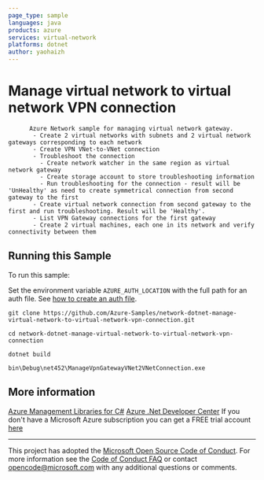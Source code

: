 ```yaml
---
page_type: sample
languages: java
products: azure
services: virtual-network
platforms: dotnet
author: yaohaizh
---
```


# Manage virtual network to virtual network VPN connection #

          Azure Network sample for managing virtual network gateway.
           - Create 2 virtual networks with subnets and 2 virtual network gateways corresponding to each network
           - Create VPN VNet-to-VNet connection
           - Troubleshoot the connection
             - Create network watcher in the same region as virtual network gateway
             - Create storage account to store troubleshooting information
             - Run troubleshooting for the connection - result will be 'UnHealthy' as need to create symmetrical connection from second gateway to the first
           - Create virtual network connection from second gateway to the first and run troubleshooting. Result will be 'Healthy'.
           - List VPN Gateway connections for the first gateway
           - Create 2 virtual machines, each one in its network and verify connectivity between them


## Running this Sample ##

To run this sample:

Set the environment variable `AZURE_AUTH_LOCATION` with the full path for an auth file. See [how to create an auth file](https://github.com/Azure/azure-libraries-for-net/blob/master/AUTH.md).

    git clone https://github.com/Azure-Samples/network-dotnet-manage-virtual-network-to-virtual-network-vpn-connection.git

    cd network-dotnet-manage-virtual-network-to-virtual-network-vpn-connection
  
    dotnet build
    
    bin\Debug\net452\ManageVpnGatewayVNet2VNetConnection.exe

## More information ##

[Azure Management Libraries for C#](https://github.com/Azure/azure-sdk-for-net/tree/Fluent)
[Azure .Net Developer Center](https://azure.microsoft.com/en-us/develop/net/)
If you don't have a Microsoft Azure subscription you can get a FREE trial account [here](http://go.microsoft.com/fwlink/?LinkId=330212)

---

This project has adopted the [Microsoft Open Source Code of Conduct](https://opensource.microsoft.com/codeofconduct/). For more information see the [Code of Conduct FAQ](https://opensource.microsoft.com/codeofconduct/faq/) or contact [opencode@microsoft.com](mailto:opencode@microsoft.com) with any additional questions or comments.